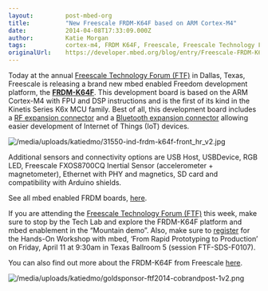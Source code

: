 ```yaml
---
layout:         post-mbed-org
title:          "New Freescale FRDM-K64F based on ARM Cortex-M4"
date:           2014-04-08T17:33:09.000Z
author:         Katie Morgan
tags:           cortex-m4, FRDM K64F, Freescale, Freescale Technology Forum, FTF
originalUrl:    https://developer.mbed.org/blog/entry/Freescale-FRDM-K64F-ARM-Cortex-M4/
---
```


<p>
  Today at the annual <a href=
  "http://www.freescale.com/webapp/sps/site/overview.jsp?code=FTF_AMERICAS_HOME"
  rel="nofollow">Freescale Technology Forum (FTF)</a> in Dallas,
  Texas, Freescale is releasing a brand new mbed enabled Freedom
  development platform, the <strong><a href=
  "https://mbed.org/platforms/FRDM-K64F/">FRDM-K64F</a></strong>.
  This development board is based on the ARM Cortex-M4 with FPU and
  DSP instructions and is the first of its kind in the Kinetis
  Series K6x MCU family. Best of all, this development board
  includes a <a href=
  "http://www.elecfreaks.com/store/24g-wireless-nrf24l01p-p-118.html"
  rel="nofollow">RF expansion connector</a> and a <a href=
  "http://dx.com/en/p/jy-mcu-arduino-bluetooth-wireless-serial-port-module-104299#.Uu_XQj1dWSo"
  rel="nofollow">Bluetooth expansion connector</a> allowing easier
  development of Internet of Things (IoT) devices.
</p>
<p>
  <img src=
  "https://developer.mbed.org/media/uploads/katiedmo/31550-ind-frdm-k64f-front_hr_v2.jpg"
  alt="/media/uploads/katiedmo/31550-ind-frdm-k64f-front_hr_v2.jpg"
  title=
  "/media/uploads/katiedmo/31550-ind-frdm-k64f-front_hr_v2.jpg">
</p>
<p>
  Additional sensors and connectivity options are USB Host,
  USBDevice, RGB LED, Freescale FXOS8700CQ Inertial Sensor
  (accelerometer + magnetometer), Ethernet with PHY and magnetics,
  SD card and compatibility with Arduino shields.
</p>
<p>
  See all mbed enabled FRDM boards, <a href=
  "https://mbed.org/platforms/?tvend=4">here</a>.
</p>
<p>
  If you are attending the <a href="http://www.freescale.com/ftf"
  rel="nofollow">Freescale Technology Forum (FTF)</a> this week,
  make sure to stop by the Tech Lab and explore the FRDM-K64F
  platform and mbed enablement in the “Mountain demo”. Also, make
  sure to <a href=
  "https://getregisterednow.com/FSL/CEX/Session.aspx?li=1" rel=
  "nofollow">register</a> for the Hands-On Workshop with mbed,
  ‘From Rapid Prototyping to Production’ on Friday, April 11 at
  9:30am in Texas Ballroom 5 (session FTF-SDS-F0107).
</p>
<p>
  You can also find out more about the FRDM-K64F from Freescale
  <a href="http://www.freescale.com/FRDM-K64F" rel=
  "nofollow">here</a>.
</p>
<p>
  <img src=
  "https://developer.mbed.org/media/uploads/katiedmo/goldsponsor-ftf2014-cobrandpost-1v2.png"
  alt=
  "/media/uploads/katiedmo/goldsponsor-ftf2014-cobrandpost-1v2.png"
  title=
  "/media/uploads/katiedmo/goldsponsor-ftf2014-cobrandpost-1v2.png">
</p>

